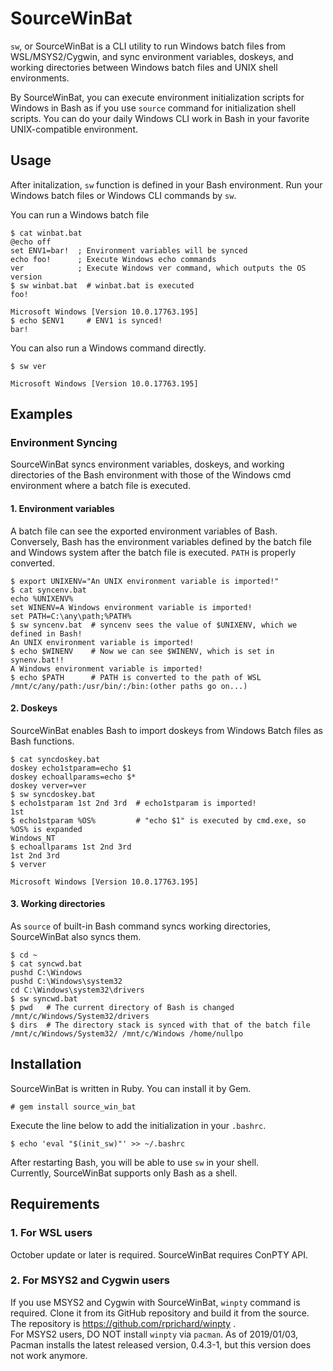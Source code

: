 # SourceWinBat

`sw`, or SourceWinBat is a CLI utility to run Windows batch files from WSL/MSYS2/Cygwin,
and sync environment variables, doskeys, and working directories between Windows batch 
files and UNIX shell environments.

By SourceWinBat, you can execute environment initialization scripts for Windows in Bash
as if you use `source` command for initialization shell scripts.
You can do your daily Windows CLI work in Bash in your favorite UNIX-compatible environment.


## Usage

After initalization, `sw` function is defined in your Bash environment. 
Run your Windows batch files or Windows CLI commands by `sw`.

You can run a Windows batch file
```console
$ cat winbat.bat
@echo off
set ENV1=bar!  ; Environment variables will be synced
echo foo!      ; Execute Windows echo commands
ver            ; Execute Windows ver command, which outputs the OS version
$ sw winbat.bat  # winbat.bat is executed
foo!

Microsoft Windows [Version 10.0.17763.195]
$ echo $ENV1     # ENV1 is synced!
bar!
```

You can also run a Windows command directly.
```console
$ sw ver

Microsoft Windows [Version 10.0.17763.195]
```

## Examples

### Environment Syncing

SourceWinBat syncs environment variables, doskeys, and working directories of the
Bash environment with those of the Windows cmd environment where a batch file is executed.

#### 1. Environment variables
A batch file can see the exported environment variables of Bash.  
Conversely, Bash has the environment variables defined by the batch file and Windows system
after the batch file is executed. `PATH` is properly converted.

```console
$ export UNIXENV="An UNIX environment variable is imported!"
$ cat syncenv.bat
echo %UNIXENV%
set WINENV=A Windows environment variable is imported!
set PATH=C:\any\path;%PATH%
$ sw syncenv.bat  # syncenv sees the value of $UNIXENV, which we defined in Bash!
An UNIX environment variable is imported!
$ echo $WINENV    # Now we can see $WINENV, which is set in synenv.bat!!
A Windows environment variable is imported!
$ echo $PATH      # PATH is converted to the path of WSL
/mnt/c/any/path:/usr/bin/:/bin:(other paths go on...)
```

#### 2. Doskeys
SourceWinBat enables Bash to import doskeys from Windows Batch files as Bash functions.

```console
$ cat syncdoskey.bat
doskey echo1stparam=echo $1
doskey echoallparams=echo $*
doskey verver=ver
$ sw syncdoskey.bat
$ echo1stparam 1st 2nd 3rd  # echo1stparam is imported!
1st
$ echo1stparam %OS%         # "echo $1" is executed by cmd.exe, so %OS% is expanded
Windows_NT
$ echoallparams 1st 2nd 3rd
1st 2nd 3rd
$ verver

Microsoft Windows [Version 10.0.17763.195]
```

#### 3. Working directories
As `source` of built-in Bash command syncs working directories, SourceWinBat also syncs them.

```console
$ cd ~
$ cat syncwd.bat
pushd C:\Windows
pushd C:\Windows\system32
cd C:\Windows\system32\drivers
$ sw syncwd.bat
$ pwd   # The current directory of Bash is changed
/mnt/c/Windows/System32/drivers
$ dirs  # The directory stack is synced with that of the batch file
/mnt/c/Windows/System32/ /mnt/c/Windows /home/nullpo
```

## Installation

SourceWinBat is written in Ruby. You can install it by Gem.
```console
# gem install source_win_bat
```

Execute the line below to add the initialization in your `.bashrc`.
```console
$ echo 'eval "$(init_sw)"' >> ~/.bashrc
```
After restarting Bash, you will be able to use `sw` in your shell.  
Currently, SourceWinBat supports only Bash as a shell.

## Requirements

### 1. For WSL users

October update or later is required. SourceWinBat requires ConPTY API.

### 2. For MSYS2 and Cygwin users

If you use MSYS2 and Cygwin with SourceWinBat, `winpty` command is required.
Clone it from its GitHub repository and build it from the source. The repository is https://github.com/rprichard/winpty .  
For MSYS2 users, DO NOT install `winpty` via `pacman`. As of 2019/01/03, Pacman installs the latest released version, 0.4.3-1, but this version does not work anymore.

